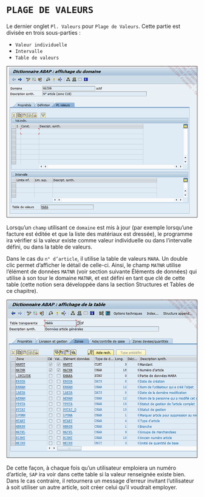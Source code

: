 # **`PLAGE DE VALEURS`**

Le dernier onglet `Pl. Valeurs` pour `Plage de Valeurs`. Cette partie est divisée en trois sous-parties :

- `Valeur individuelle`
- `Intervalle`
- `Table de valeurs`

![](../00_Ressources/05_05_01.png)

Lorsqu’un `champ` utilisant ce `domaine` est mis à jour (par exemple lorsqu’une facture est éditée et que la liste des matériaux est dressée), le programme ira vérifier si la valeur existe comme valeur individuelle ou dans l’intervalle défini, ou dans la table de valeurs.

Dans le cas du `n° d’article`, il utilise la table de valeurs `MARA`. Un double clic permet d’afficher le détail de celle-ci. Ainsi, le champ `MATNR` utilise l’élément de données `MATNR` (voir section suivante Éléments de données) qui utilise à son tour le domaine `MATNR`, et est défini en tant que clé de cette table (cette notion sera développée dans la section Structures et Tables de ce chapitre).

![](../00_Ressources/05_05_02.png)

De cette façon, à chaque fois qu’un utilisateur emploiera un numéro d’article, `SAP` ira voir dans cette table si la valeur renseignée existe bien. Dans le cas contraire, il retournera un message d’erreur invitant l’utilisateur à soit utiliser un autre article, soit créer celui qu’il voudrait employer.
